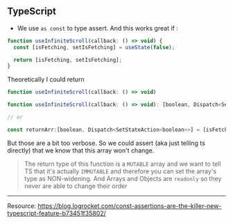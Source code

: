 ## TypeScript

- We use `as const` to type assert. And this works great if :

```js
function useInfiniteScroll(callback: () => void) {
  const [isFetching, setIsFetching] = useState(false);

  return [isFetching, setIsFetching];
}
```

Theoretically I could return

```js
function useInfiniteScroll(callback: () => void)

function useInfiniteScroll(callback: () => void): [boolean, Dispatch<SetStateAction<boolean>>]

// or

const returnArr:[boolean, Dispatch<SetStateAction<boolean>>] = [isFetching, setIsFetching];
```

But those are a bit too verbose. So we could assert (aka just telling ts directly) that we know that this array won't change.

> The return type of this function is a `MUTABLE` array and we want to tell TS that it's actually `IMMUTABLE` and therefore you can set the array's type as NON-widening. And Arrays and Objects are `readonly` so they never are able to change their order

---

Resource: https://blog.logrocket.com/const-assertions-are-the-killer-new-typescript-feature-b73451f35802/
